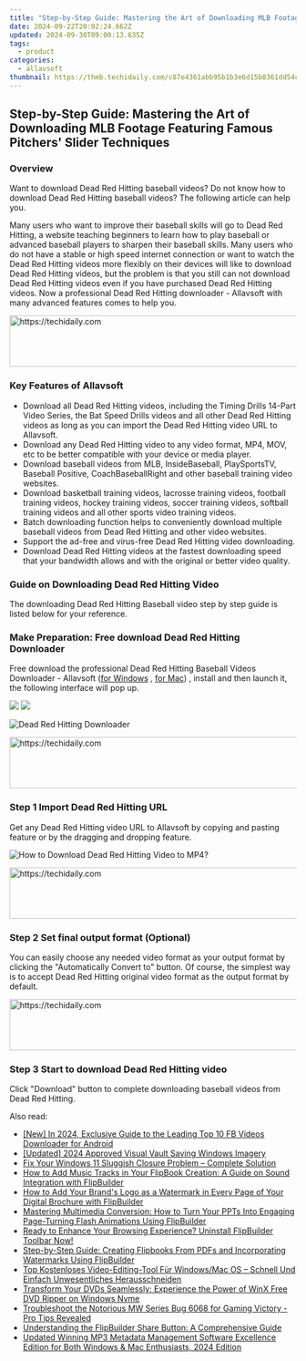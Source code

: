 ```yaml
---
title: "Step-by-Step Guide: Mastering the Art of Downloading MLB Footage Featuring Famous Pitchers' Slider Techniques"
date: 2024-09-22T20:02:24.662Z
updated: 2024-09-30T09:00:13.635Z
tags:
  - product
categories:
  - allavsoft
thumbnail: https://thmb.techidaily.com/c87e4361abb95b1b3e6d15b8361dd54c75321c1cac3e933531323d55d47dcdde.png
---
```


## Step-by-Step Guide: Mastering the Art of Downloading MLB Footage Featuring Famous Pitchers' Slider Techniques

### Overview

Want to download Dead Red Hitting baseball videos? Do not know how to download Dead Red Hitting baseball videos? The following article can help you.

Many users who want to improve their baseball skills will go to Dead Red Hitting, a website teaching beginners to learn how to play baseball or advanced baseball players to sharpen their baseball skills. Many users who do not have a stable or high speed internet connection or want to watch the Dead Red Hitting videos more flexibly on their devices will like to download Dead Red Hitting videos, but the problem is that you still can not download Dead Red Hitting videos even if you have purchased Dead Red Hitting videos. Now a professional Dead Red Hitting downloader - Allavsoft with many advanced features comes to help you.

<!-- affiliate ads begin -->
<a href="https://appsumo.8odi.net/c/5597632/2112008/7443" target="_top" id="2112008">
  <img src="//a.impactradius-go.com/display-ad/7443-2112008" border="0" alt="https://techidaily.com" width="728" height="90"/>
</a>
<img height="0" width="0" src="https://appsumo.8odi.net/i/5597632/2112008/7443" style="position:absolute;visibility:hidden;" border="0" />
<!-- affiliate ads end -->

### Key Features of Allavsoft

* Download all Dead Red Hitting videos, including the Timing Drills 14-Part Video Series, the Bat Speed Drills videos and all other Dead Red Hitting videos as long as you can import the Dead Red Hitting video URL to Allavsoft.
* Download any Dead Red Hitting video to any video format, MP4, MOV, etc to be better compatible with your device or media player.
* Download baseball videos from MLB, InsideBaseball, PlaySportsTV, Baseball Positive, CoachBaseballRight and other baseball training video websites.
* Download basketball training videos, lacrosse training videos, football training videos, hockey training videos, soccer training videos, softball training videos and all other sports video training videos.
* Batch downloading function helps to conveniently download multiple baseball videos from Dead Red Hitting and other video websites.
* Support the ad-free and virus-free Dead Red Hitting video downloading.
* Download Dead Red Hitting videos at the fastest downloading speed that your bandwidth allows and with the original or better video quality.

### Guide on Downloading Dead Red Hitting Video

The downloading Dead Red Hitting Baseball video step by step guide is listed below for your reference.

### Make Preparation: Free download Dead Red Hitting Downloader

Free download the professional Dead Red Hitting Baseball Videos Downloader - Allavsoft ([for Windows](https://tools.techidaily.com/allavsoft/products/) , [for Mac](https://tools.techidaily.com/allavsoft/products/)) , install and then launch it, the following interface will pop up.

[![](https://www.allavsoft.com/how-to/../images/how-to/free-download-win.jpg)](https://tools.techidaily.com/allavsoft/products/) [![](https://www.allavsoft.com/how-to/../images/how-to/free-download-mac.jpg)](https://tools.techidaily.com/allavsoft/products/)

![Dead Red Hitting Downloader](https://www.allavsoft.com/how-to/../images/allavsoft/screen-shot-600.jpg)

<!-- affiliate ads begin -->
<a href="https://aligracehair.sjv.io/c/5597632/2135405/19272" target="_top" id="2135405">
  <img src="//a.impactradius-go.com/display-ad/19272-2135405" border="0" alt="https://techidaily.com" width="728" height="90"/>
</a>
<img height="0" width="0" src="https://aligracehair.sjv.io/i/5597632/2135405/19272" style="position:absolute;visibility:hidden;" border="0" />
<!-- affiliate ads end -->

### Step 1 Import Dead Red Hitting URL

Get any Dead Red Hitting video URL to Allavsoft by copying and pasting feature or by the dragging and dropping feature.

![How to Download Dead Red Hitting Video to MP4?](https://www.allavsoft.com/how-to/../images/how-to/download-rtmp-video/download-rtmp-video.jpg)

<!-- affiliate ads begin -->
<a href="https://versadesk.pxf.io/c/5597632/1815679/21290" target="_top" id="1815679">
  <img src="//a.impactradius-go.com/display-ad/21290-1815679" border="0" alt="https://techidaily.com" width="728" height="90"/>
</a>
<img height="0" width="0" src="https://versadesk.pxf.io/i/5597632/1815679/21290" style="position:absolute;visibility:hidden;" border="0" />
<!-- affiliate ads end -->

### Step 2 Set final output format (Optional)

You can easily choose any needed video format as your output format by clicking the "Automatically Convert to" button. Of course, the simplest way is to accept Dead Red Hitting original video format as the output format by default.

<!-- affiliate ads begin -->
<a href="https://appsumo.8odi.net/c/5597632/2068407/7443" target="_top" id="2068407">
  <img src="//a.impactradius-go.com/display-ad/7443-2068407" border="0" alt="https://techidaily.com" width="728" height="90"/>
</a>
<img height="0" width="0" src="https://appsumo.8odi.net/i/5597632/2068407/7443" style="position:absolute;visibility:hidden;" border="0" />
<!-- affiliate ads end -->

### Step 3 Start to download Dead Red Hitting video

Click "Download" button to complete downloading baseball videos from Dead Red Hitting.

<ins class="adsbygoogle"
     style="display:block"
     data-ad-format="autorelaxed"
     data-ad-client="ca-pub-7571918770474297"
     data-ad-slot="1223367746"></ins>

<ins class="adsbygoogle"
     style="display:block"
     data-ad-client="ca-pub-7571918770474297"
     data-ad-slot="8358498916"
     data-ad-format="auto"
     data-full-width-responsive="true"></ins>

<span class="atpl-alsoreadstyle">Also read:</span>
<div><ul>
<li><a href="https://facebook-video-content.techidaily.com/new-in-2024-exclusive-guide-to-the-leading-top-10-fb-videos-downloader-for-android/"><u>[New] In 2024, Exclusive Guide to the Leading Top 10 FB Videos Downloader for Android</u></a></li>
<li><a href="https://screen-recording.techidaily.com/updated-2024-approved-visual-vault-saving-windows-imagery/"><u>[Updated] 2024 Approved Visual Vault Saving Windows Imagery</u></a></li>
<li><a href="https://win-howtos.techidaily.com/fix-your-windows-11-sluggish-closure-problem-complete-solution/"><u>Fix Your Windows 11 Sluggish Closure Problem – Complete Solution</u></a></li>
<li><a href="https://fox-search.techidaily.com/how-to-add-music-tracks-in-your-flipbook-creation-a-guide-on-sound-integration-with-flipbuilder/"><u>How to Add Music Tracks in Your FlipBook Creation: A Guide on Sound Integration with FlipBuilder</u></a></li>
<li><a href="https://fox-search.techidaily.com/how-to-add-your-brands-logo-as-a-watermark-in-every-page-of-your-digital-brochure-with-flipbuilder/"><u>How to Add Your Brand's Logo as a Watermark in Every Page of Your Digital Brochure with FlipBuilder</u></a></li>
<li><a href="https://fox-search.techidaily.com/mastering-multimedia-conversion-how-to-turn-your-ppts-into-engaging-page-turning-flash-animations-using-flipbuilder/"><u>Mastering Multimedia Conversion: How to Turn Your PPTs Into Engaging Page-Turning Flash Animations Using FlipBuilder</u></a></li>
<li><a href="https://fox-search.techidaily.com/ready-to-enhance-your-browsing-experience-uninstall-flipbuilder-toolbar-now/"><u>Ready to Enhance Your Browsing Experience? Uninstall FlipBuilder Toolbar Now!</u></a></li>
<li><a href="https://fox-search.techidaily.com/step-by-step-guide-creating-flipbooks-from-pdfs-and-incorporating-watermarks-using-flipbuilder/"><u>Step-by-Step Guide: Creating Flipbooks From PDFs and Incorporating Watermarks Using FlipBuilder</u></a></li>
<li><a href="https://discover-great.techidaily.com/top-kostenloses-video-editing-tool-fur-windowsmac-os-schnell-und-einfach-unwesentliches-herausschneiden/"><u>Top Kostenloses Video-Editing-Tool Für Windows/Mac OS – Schnell Und Einfach Unwesentliches Herausschneiden</u></a></li>
<li><a href="https://some-knowledge.techidaily.com/transform-your-dvds-seamlessly-experience-the-power-of-winx-free-dvd-ripper-on-windows-nvme/"><u>Transform Your DVDs Seamlessly: Experience the Power of WinX Free DVD Ripper on Windows Nvme</u></a></li>
<li><a href="https://win-able.techidaily.com/1723013052553-troubleshoot-the-notorious-mw-series-bug-6068-for-gaming-victory-pro-tips-revealed/"><u>Troubleshoot the Notorious MW Series Bug 6068 for Gaming Victory - Pro Tips Revealed</u></a></li>
<li><a href="https://fox-search.techidaily.com/understanding-the-flipbuilder-share-button-a-comprehensive-guide/"><u>Understanding the FlipBuilder Share Button: A Comprehensive Guide</u></a></li>
<li><a href="https://audio-editing.techidaily.com/updated-winning-mp3-metadata-management-software-excellence-edition-for-both-windows-and-mac-enthusiasts-2024-edition/"><u>Updated Winning MP3 Metadata Management Software Excellence Edition for Both Windows & Mac Enthusiasts, 2024 Edition</u></a></li>
</ul></div>

